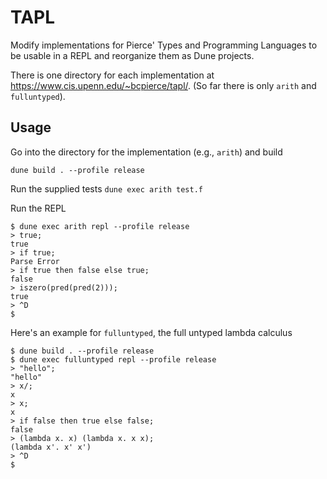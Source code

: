 # TAPL
Modify implementations for Pierce' Types and Programming Languages to be usable in a REPL
and reorganize them as Dune projects.

There is one directory for each implementation at https://www.cis.upenn.edu/~bcpierce/tapl/.
(So far there is only `arith` and `fulluntyped`). 

## Usage
Go into the directory for the implementation (e.g., `arith`) and build

```dune build . --profile release```

Run the supplied tests 
```dune exec arith test.f```

Run the REPL
```
$ dune exec arith repl --profile release
> true;
true
> if true;
Parse Error
> if true then false else true;
false
> iszero(pred(pred(2)));
true
> ^D
$
```
Here's an example for `fulluntyped`, the full untyped lambda calculus
```
$ dune build . --profile release
$ dune exec fulluntyped repl --profile release
> "hello";
"hello"
> x/;
x
> x;
x
> if false then true else false;
false
> (lambda x. x) (lambda x. x x);
(lambda x'. x' x')
> ^D
$
```
